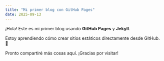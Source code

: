 ```yaml
---
title: "Mi primer blog con GitHub Pages"
date: 2025-09-13
---
```


¡Hola! Este es mi primer blog usando **GitHub Pages** y **Jekyll**.

Estoy aprendiendo cómo crear sitios estáticos directamente desde GitHub. 🚀

Pronto compartiré más cosas aquí. ¡Gracias por visitar!
